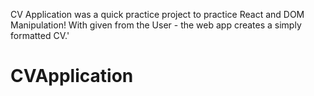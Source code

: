 CV Application was a quick practice project to practice React and DOM Manipulation!
With given from the User - the web app creates a simply formatted CV.'
# CVApplication
